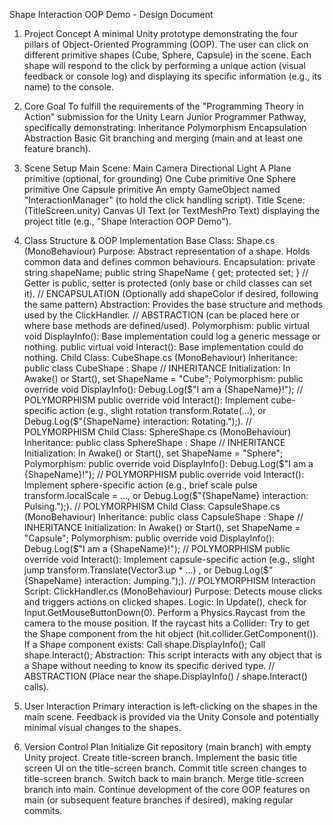 Shape Interaction OOP Demo - Design Document
1. Project Concept
A minimal Unity prototype demonstrating the four pillars of Object-Oriented Programming (OOP). The user can click on different primitive shapes (Cube, Sphere, Capsule) in the scene. Each shape will respond to the click by performing a unique action (visual feedback or console log) and displaying its specific information (e.g., its name) to the console.

2. Core Goal
To fulfill the requirements of the "Programming Theory in Action" submission for the Unity Learn Junior Programmer Pathway, specifically demonstrating:
Inheritance
Polymorphism
Encapsulation
Abstraction
Basic Git branching and merging (main and at least one feature branch).

3. Scene Setup
Main Scene:
Main Camera
Directional Light
A Plane primitive (optional, for grounding)
One Cube primitive
One Sphere primitive
One Capsule primitive
An empty GameObject named "InteractionManager" (to hold the click handling script).
Title Scene: (TitleScreen.unity)
Canvas
UI Text (or TextMeshPro Text) displaying the project title (e.g., "Shape Interaction OOP Demo").

4. Class Structure & OOP Implementation
Base Class: Shape.cs (MonoBehaviour)
Purpose: Abstract representation of a shape. Holds common data and defines common behaviours.
Encapsulation:
private string shapeName;
public string ShapeName { get; protected set; } // Getter is public, setter is protected (only base or child classes can set it). // ENCAPSULATION
(Optionally add shapeColor if desired, following the same pattern)
Abstraction:
Provides the base structure and methods used by the ClickHandler. // ABSTRACTION (can be placed here or where base methods are defined/used).
Polymorphism:
public virtual void DisplayInfo(): Base implementation could log a generic message or nothing.
public virtual void Interact(): Base implementation could do nothing.
Child Class: CubeShape.cs (MonoBehaviour)
Inheritance: public class CubeShape : Shape // INHERITANCE
Initialization: In Awake() or Start(), set ShapeName = "Cube";
Polymorphism:
public override void DisplayInfo(): Debug.Log($"I am a {ShapeName}!"); // POLYMORPHISM
public override void Interact(): Implement cube-specific action (e.g., slight rotation transform.Rotate(...), or Debug.Log($"{ShapeName} interaction: Rotating.");). // POLYMORPHISM
Child Class: SphereShape.cs (MonoBehaviour)
Inheritance: public class SphereShape : Shape // INHERITANCE
Initialization: In Awake() or Start(), set ShapeName = "Sphere";
Polymorphism:
public override void DisplayInfo(): Debug.Log($"I am a {ShapeName}!"); // POLYMORPHISM
public override void Interact(): Implement sphere-specific action (e.g., brief scale pulse transform.localScale = ..., or Debug.Log($"{ShapeName} interaction: Pulsing.");). // POLYMORPHISM
Child Class: CapsuleShape.cs (MonoBehaviour)
Inheritance: public class CapsuleShape : Shape // INHERITANCE
Initialization: In Awake() or Start(), set ShapeName = "Capsule";
Polymorphism:
public override void DisplayInfo(): Debug.Log($"I am a {ShapeName}!"); // POLYMORPHISM
public override void Interact(): Implement capsule-specific action (e.g., slight jump transform.Translate(Vector3.up * ...) , or Debug.Log($"{ShapeName} interaction: Jumping.");). // POLYMORPHISM
Interaction Script: ClickHandler.cs (MonoBehaviour)
Purpose: Detects mouse clicks and triggers actions on clicked shapes.
Logic:
In Update(), check for Input.GetMouseButtonDown(0).
Perform a Physics.Raycast from the camera to the mouse position.
If the raycast hits a Collider:
Try to get the Shape component from the hit object (hit.collider.GetComponent<Shape>()).
If a Shape component exists:
Call shape.DisplayInfo();
Call shape.Interact();
Abstraction: This script interacts with any object that is a Shape without needing to know its specific derived type. // ABSTRACTION (Place near the shape.DisplayInfo() / shape.Interact() calls).

5. User Interaction
Primary interaction is left-clicking on the shapes in the main scene.
Feedback is provided via the Unity Console and potentially minimal visual changes to the shapes.

6. Version Control Plan
Initialize Git repository (main branch) with empty Unity project.
Create title-screen branch.
Implement the basic title screen UI on the title-screen branch.
Commit title screen changes to title-screen branch.
Switch back to main branch.
Merge title-screen branch into main.
Continue development of the core OOP features on main (or subsequent feature branches if desired), making regular commits.